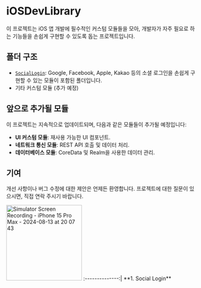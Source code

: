 
# iOSDevLibrary

이 프로젝트는 iOS 앱 개발에 필수적인 커스텀 모듈들을 모아, 개발자가 자주 필요로 하는 기능들을 손쉽게 구현할 수 있도록 돕는 프로젝트입니다.




## 폴더 구조

- [`SocialLogin`](https://github.com/indextrown/iOSDevLibrary/tree/main/SocialLogin): Google, Facebook, Apple, Kakao 등의 소셜 로그인을 손쉽게 구현할 수 있는 모듈이 포함된 폴더입니다.
- 기타 커스텀 모듈 (추가 예정)

## 앞으로 추가될 모듈

이 프로젝트는 지속적으로 업데이트되며, 다음과 같은 모듈들이 추가될 예정입니다:

- **UI 커스텀 모듈**: 재사용 가능한 UI 컴포넌트.
- **네트워크 통신 모듈**: REST API 호출 및 데이터 처리.
- **데이터베이스 모듈**: CoreData 및 Realm을 사용한 데이터 관리.

## 기여

개선 사항이나 버그 수정에 대한 제안은 언제든 환영합니다. 프로젝트에 대한 질문이 있으시면, 직접 연락 주시기 바랍니다.

<img src="https://github.com/user-attachments/assets/79955c50-a7b7-4a0d-b900-5eb1da6c5f2b" alt="Simulator Screen Recording - iPhone 15 Pro Max - 2024-08-13 at 20 07 43" style="width: 200px;">  
:--------------:|
**1. Social Login**




